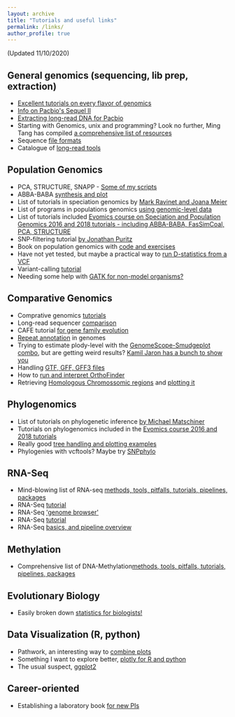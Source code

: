 ```yaml
---
layout: archive
title: "Tutorials and useful links"
permalink: /links/
author_profile: true
---
```



(Updated 11/10/2020)

General genomics (sequencing, lib prep, extraction)
------
* [Excellent tutorials on every flavor of genomics](https://bioinformaticsworkbook.org/)
* [Info on Pacbio's Sequel II](https://www.pacb.com/wp-content/uploads/Overview-Sequel-Systems-Application-Options-and-Sequencing-Recommendations.pdf)
* [Extracting long-read DNA for Pacbio](https://extractdnaforpacbio.com/)
* Starting with Genomics, unix and programming? Look no further, Ming Tang has compiled [a comprehensive list of resources](https://github.com/crazyhottommy/getting-started-with-genomics-tools-and-resources)
* Sequence [file formats](https://snipcademy.com/sequence-file-formats)
* Catalogue of [long-read tools](https://long-read-tools.org/analysis.html)

Population Genomics
------
* PCA, STRUCTURE, SNAPP - [Some of my scripts](https://github.com/jcerca/population_genomics)
* ABBA-BABA [synthesis and plot](https://nbviewer.jupyter.org/github/dereneaton/ipyrad/blob/master/tests/cookbook-abba-baba.ipynb)
* List of tutorials in speciation genomics by [Mark Ravinet and Joana Meier](https://speciationgenomics.github.io/)
* List of programs in populations genomics [using genomic-level data](http://methodspopgen.com/)
* List of tutorials included [Evomics course on Speciation and Population Genomics 2016 and 2018 tutorials - including ABBA-BABA, FasSimCoal, PCA, STRUCTURE](http://evomics.org/learning/population-and-speciation-genomics/)
* SNP-filtering tutorial [by Jonathan Puritz](https://www.ddocent.com/filtering/)
* Book on population genomics with [code and exercises](https://link.springer.com/book/10.1007/978-1-0716-0199-0)
* Have not yet tested, but maybe a practical way to [run D-statistics from a VCF](https://www.biorxiv.org/content/10.1101/634477v2)
* Variant-calling [tutorial](https://bioinformaticsworkbook.org/dataAnalysis/VariantCalling/variant-calling-index)
* Needing some help with [GATK for non-model organisms?](https://evodify.com/gatk-in-non-model-organism/)

Comparative Genomics
------
* Comprative genomics [tutorials](https://bioinformaticsworkbook.org/dataAnalysis/ComparativeGenomics/compGenomics_index)
* Long-read sequencer [comparison](https://github.com/rrwick/Long-read-assembler-comparison)
* CAFE tutorial [for gene family evolution](https://iu.app.box.com/v/cafetutorial-files)
* [Repeat annotation](https://bioinformaticsworkbook.org/dataAnalysis/ComparativeGenomics/Repeats_index) in genomes
* Trying to estimate plody-level with the [GenomeScope-Smudgeplot combo](https://github.com/tbenavi1/genomescope2.0), but are getting weird results? [Kamil Jaron has a bunch to show you](https://kamilsjaron.github.io/peculiar-genomic-observations/)
* Handling [GTF, GFF, GFF3 files](https://github.com/NBISweden/AGAT/)
* How to [run and interpret OrthoFinder](https://davidemms.github.io/menu/tutorials.html)
* Retrieving [Homologous Chromossomic regions](http://chibba.pgml.uga.edu/mcscan2) and [plotting it](http://synvisio.github.io)

Phylogenomics
------
* List of tutorials on phylogenetic inference [by Michael Matschiner](https://github.com/mmatschiner/tutorials)
* Tutorials on phylogenomics included in the [Evomics course 2016 and 2018 tutorials](http://evomics.org/learning/phylogenetics/)
* Really good [tree handling and plotting examples](https://yulab-smu.github.io/treedata-book/)
* Phylogenies with vcftools? Maybe try [SNPphylo](http://chibba.pgml.uga.edu/snphylo/)

RNA-Seq
-------
* Mind-blowing list of RNA-seq [methods, tools, pitfalls, tutorials, pipelines, packages](https://github.com/crazyhottommy/RNA-seq-analysis)
* RNA-Seq [tutorial](https://github.com/crazyhottommy/rnaseq_tutorial)
* RNA-Seq ['genome browser'](http://xena.ucsc.edu/welcome-to-ucsc-xena/)
* RNA-Seq [tutorial](https://bioinformaticsworkbook.org/dataAnalysis/RNA-Seq/RNA-SeqIntro/RNAseq-intro)
* RNA-Seq [basics, and pipeline overview](https://rnaseq.uoregon.edu/)

Methylation
------
* Comprehensive list of DNA-Methylation[methods, tools, pitfalls, tutorials, pipelines, packages](https://github.com/crazyhottommy/DNA-methylation-analysis)

Evolutionary Biology
------
* Easily broken down [statistics for biologists!](https://www.nature.com/collections/qghhqm/pointsofsignificance)

Data Visualization (R, python)
------
* Pathwork, an interesting way to [combine plots](https://patchwork.data-imaginist.com/)
* Something I want to explore better, [plotly for R and python](https://plot.ly/r/)
* The usual suspect, [ggplot2](http://t-redactyl.io/tag/ggplot2.html)

Career-oriented
------
* Establishing a laboratory book [for new PIs](https://twitter.com/samuelmehr/status/1139733291899080705)
